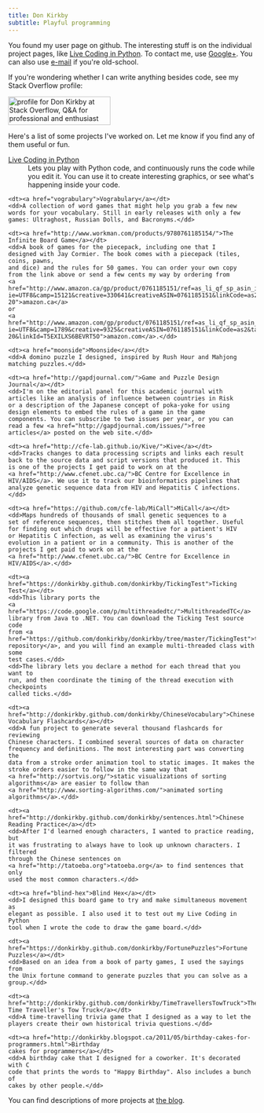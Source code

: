 ```yaml
---
title: Don Kirkby
subtitle: Playful programming
---
```


You found my user page on github. The interesting stuff is on the individual
project pages, like <a href="live-py-plugin">Live Coding in Python</a>. To 
contact me, use
<a href="http://profiles.google.com/donkirkby">Google+</a>. You can also use
<a href="http://www.google.com/recaptcha/mailhide/d?k=01PxMhmzBXZ6RTE_q0gU-dEA==&amp;c=x_pL0sQHAaTbWaBA2rGEX6F6mWc2ru6wZ0i4DcdrVz8=">e-mail</a>
if you're old-school.

If you're wondering whether I can write anything besides code, see my Stack
Overflow profile:

<a href="http://stackoverflow.com/users/4794/don-kirkby">
<img src="http://stackoverflow.com/users/flair/4794.png" width="208" height="58" 
alt="profile for Don Kirkby at Stack Overflow, Q&amp;A for professional and enthusiast programmers" 
title="profile for Don Kirkby at Stack Overflow, Q&amp;A for professional and enthusiast programmers">
</a>

Here's a list of some projects I've worked on. Let me know if you find any
of them useful or fun.
<dl>
    <dt><a href="live-py-plugin">Live Coding in Python</a></dt>
    <dd>Lets you play with Python code, and
    continuously runs the code while you edit it. You can use it to create
    interesting graphics, or see what's happening inside your code.</dd>
    
    <dt><a href="vograbulary">Vograbulary</a></dt>
    <dd>A collection of word games that might help you grab a few new
    words for your vocabulary. Still in early releases with only a few
    games: Ultraghost, Russian Dolls, and Bacronyms.</dd>
    
    <dt><a href="http://www.workman.com/products/9780761185154/">The
    Infinite Board Game</a></dt>
    <dd>A book of games for the piecepack, including one that I
    designed with Jay Cormier. The book comes with a piecepack (tiles,
    coins, pawns,
    and dice) and the rules for 50 games. You can order your own copy
    from the link above or send a few cents my way by ordering from
    <a href="http://www.amazon.ca/gp/product/0761185151/ref=as_li_qf_sp_asin_il_tl?ie=UTF8&camp=15121&creative=330641&creativeASIN=0761185151&linkCode=as2&tag=donkir00-20">amazon.ca</a>
    or
    <a href="http://www.amazon.com/gp/product/0761185151/ref=as_li_qf_sp_asin_il_tl?ie=UTF8&camp=1789&creative=9325&creativeASIN=0761185151&linkCode=as2&tag=donkir-20&linkId=T5EXILXS6BEVRT5O">amazon.com</a>.</dd>
    
    <dt><a href="moonside">Moonside</a></dt>
    <dd>A domino puzzle I designed, inspired by Rush Hour and Mahjong
    matching puzzles.</dd>
    
    <dt><a href="http://gapdjournal.com/">Game and Puzzle Design
    Journal</a></dt>
    <dd>I'm on the editorial panel for this academic journal with
    articles like an analysis of influence between countries in Risk
    or a description of the Japanese concept of poka-yoke for using
    design elements to embed the rules of a game in the game
    components. You can subscribe to two issues per year, or you can
    read a few <a href="http://gapdjournal.com/issues/">free
    articles</a> posted on the web site.</dd>
    
    <dt><a href="http://cfe-lab.github.io/Kive/">Kive</a></dt>
    <dd>Tracks changes to data processing scripts and links each result
    back to the source data and script versions that produced it. This
    is one of the projects I get paid to work on at the
    <a href="http://www.cfenet.ubc.ca/">BC Centre for Excellence in
    HIV/AIDS</a>. We use it to track our bioinformatics pipelines that
    analyze genetic sequence data from HIV and Hepatitis C infections.</dd>
    
    <dt><a href="https://github.com/cfe-lab/MiCall">MiCall</a></dt>
    <dd>Maps hundreds of thousands of small genetic sequences to a
    set of reference sequences, then stitches them all together. Useful
    for finding out which drugs will be effective for a patient's HIV
    or Hepatitis C infection, as well as examining the virus's
    evolution in a patient or in a community. This is another of the
    projects I get paid to work on at the
    <a href="http://www.cfenet.ubc.ca/">BC Centre for Excellence in
    HIV/AIDS</a>.</dd>
    
    <dt><a href="https://donkirkby.github.com/donkirkby/TickingTest">Ticking Test</a></dt>
    <dd>This library ports the 
    <a href="https://code.google.com/p/multithreadedtc/">MultithreadedTC</a> 
    library from Java to .NET. You can download the Ticking Test source code 
    from <a href="https://github.com/donkirkby/donkirkby/tree/master/TickingTest">the 
    repository</a>, and you will find an example multi-threaded class with some 
    test cases.</dd>
    <dd>The library lets you declare a method for each thread that you want to 
    run, and then coordinate the timing of the thread execution with checkpoints 
    called ticks.</dd>
    
    <dt><a href="http://donkirkby.github.com/donkirkby/ChineseVocabulary">Chinese
    Vocabulary Flashcards</a></dt>
    <dd>A fun project to generate several thousand flashcards for reviewing
    Chinese characters. I combined several sources of data on character 
    frequency and definitions. The most interesting part was converting the 
    data from a stroke order animation tool to static images. It makes the 
    stroke orders easier to follow in the same way that 
    <a href="http://sortvis.org/">static visualizations of sorting 
    algorithms</a> are easier to follow than 
    <a href="http://www.sorting-algorithms.com/">animated sorting 
    algorithms</a>.</dd>
    
    <dt><a href="http://donkirkby.github.com/donkirkby/sentences.html">Chinese
    Reading Practice</a></dt>
    <dd>After I'd learned enough characters, I wanted to practice reading, but
    it was frustrating to always have to look up unknown characters. I filtered
    through the Chinese sentences on 
    <a href="http://tatoeba.org">tatoeba.org</a> to find sentences that only
    used the most common characters.</dd>
    
    <dt><a href="blind-hex">Blind Hex</a></dt>
    <dd>I designed this board game to try and make simultaneous movement as
    elegant as possible. I also used it to test out my Live Coding in Python
    tool when I wrote the code to draw the game board.</dd>
    
    <dt><a href="https://donkirkby.github.com/donkirkby/FortunePuzzles">Fortune
    Puzzles</a></dt>
    <dd>Based on an idea from a book of party games, I used the sayings from
    the Unix fortune command to generate puzzles that you can solve as a 
    group.</dd>
    
    <dt><a href="http://donkirkby.github.com/donkirkby/TimeTravellersTowTruck">The
    Time Traveller's Tow Truck</a></dt>
    <dd>A time-travelling trivia game that I designed as a way to let the 
    players create their own historical trivia questions.</dd>
    
    <dt><a href="http://donkirkby.blogspot.ca/2011/05/birthday-cakes-for-programmers.html">Birthday
    cakes for programmers</a></dt>
    <dd>A birthday cake that I designed for a coworker. It's decorated with C
    code that prints the words to "Happy Birthday". Also includes a bunch of
    cakes by other people.</dd>
</dl>

You can find descriptions of more projects at 
<a href="http://donkirkby.blogspot.com">the blog</a>.
